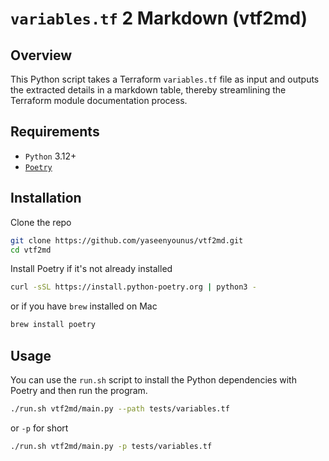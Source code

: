 # `variables.tf` 2 Markdown (vtf2md)

## Overview

This Python script takes a Terraform `variables.tf` file as input and outputs the extracted details in a markdown table, thereby streamlining the Terraform module documentation process.

## Requirements

- `Python` 3.12+
- [`Poetry`](https://python-poetry.org/docs/#installation)

## Installation

Clone the repo

```sh
git clone https://github.com/yaseenyounus/vtf2md.git
cd vtf2md
```

Install Poetry if it's not already installed

```sh
curl -sSL https://install.python-poetry.org | python3 -
```

or if you have `brew` installed on Mac

```sh
brew install poetry
```

## Usage

You can use the `run.sh` script to install the Python dependencies with Poetry and then run the program.

```sh
./run.sh vtf2md/main.py --path tests/variables.tf
```

or `-p` for short

```sh
./run.sh vtf2md/main.py -p tests/variables.tf
```
